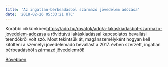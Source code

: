 ```yaml
---
title: 'Az ingatlan-bérbeadásból származó jövedelem adózása'
date: '2018-02-26 05:33:21 UTC'
---
```


Korábbi cikkünkben<https://ado.hu/rovatok/ado/a-lakaskiadasbol-szarmazo-jovedelem-adozasa> a rövidtávú lakáskiadással kapcsolatos bevallási teendőkről volt szó. Most tekintsük át, magánszemélyként hogyan kell kitölteni a személyi jövedelemadó bevallást a 2017. évben szerzett, ingatlan bérbeadásból származó jövedelemről!


[Bővebben](http://ift.tt/2GK0xQs)
